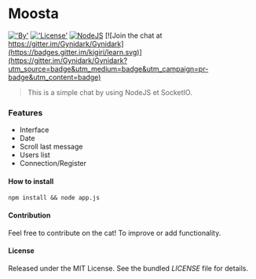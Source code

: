 # Moosta

[!['By'](https://img.shields.io/badge/By-Gynidark-blue.svg)](http://gynidark.github.io/)
[!['License'](https://img.shields.io/badge/License-MIT-blue.svg)](http://gynidark.github.io/)
[![NodeJS](https://img.shields.io/badge/NodeJS-%E2%99%A5-44CB12.svg)](https://nodejs.org/en/)
[![Join the chat at https://gitter.im/Gynidark/Gynidark](https://badges.gitter.im/kigiri/learn.svg)](https://gitter.im/Gynidark/Gynidark?utm_source=badge&utm_medium=badge&utm_campaign=pr-badge&utm_content=badge)

> This is a simple chat by using NodeJS et SocketIO.


### Features
- Interface
- Date
- Scroll last message
- Users list
- Connection/Register

#### How to install
```
npm install && node app.js
```

#### Contribution
Feel free to contribute on the cat! To improve or add functionality.

#### License
Released under the MIT License. See the bundled *LICENSE* file for details.